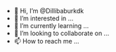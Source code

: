 - 👋 Hi, I’m @Dillibaburkdk
- 👀 I’m interested in ...
- 🌱 I’m currently learning ...
- 💞️ I’m looking to collaborate on ...
- 📫 How to reach me ...

<!---
Dillibaburkdk/Dillibaburkdk is a ✨ special ✨ repository because its `README.md` (this file) appears on your GitHub profile.
You can click the Preview link to take a look at your changes.
--->
